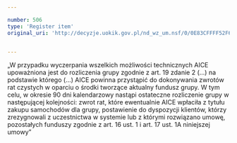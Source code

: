 ```yaml
---

number: 506
type: 'Register item'
original_uri: 'http://decyzje.uokik.gov.pl/nd_wz_um.nsf/0/0E83CFFFF52F6492C12572DD003295A6?OpenDocument'


---
```


„W przypadku wyczerpania wszelkich możliwości technicznych AICE upoważniona jest do rozliczenia grupy zgodnie z art. 19 zdanie 2 (...) na podstawie którego (...) AICE powinna przystąpić do dokonywania zwrotów rat czystych w oparciu o środki tworzące aktualny fundusz grupy. W tym celu, w okresie 90 dni kalendarzowy nastąpi ostateczne rozliczenie grupy w następującej kolejności: zwrot rat, które ewentualnie AICE wpłaciła z tytułu zakupu samochodów dla grupy, postawienie do dyspozycji klientów, którzy zrezygnowali z uczestnictwa w systemie lub z którymi rozwiązano umowę, pozostałych funduszy zgodnie z art. 16 ust. 1 i art. 17 ust. 1A niniejszej umowy”
